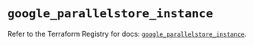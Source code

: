 # `google_parallelstore_instance`

Refer to the Terraform Registry for docs: [`google_parallelstore_instance`](https://registry.terraform.io/providers/hashicorp/google/6.45.0/docs/resources/parallelstore_instance).
